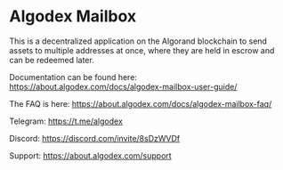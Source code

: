 # Algodex Mailbox
This is a decentralized application on the Algorand blockchain to send assets to multiple addresses at once, where they are held in escrow and can be redeemed later.

Documentation can be found here: https://about.algodex.com/docs/algodex-mailbox-user-guide/

The FAQ is here: https://about.algodex.com/docs/algodex-mailbox-faq/

Telegram: https://t.me/algodex

Discord: https://discord.com/invite/8sDzWVDf

Support: https://about.algodex.com/support

